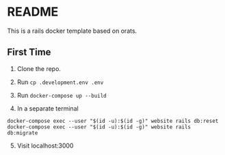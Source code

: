 # README

This is a rails docker template based on orats.

## First Time

1. Clone the repo.

2. Run `cp .development.env .env`

3. Run `docker-compose up --build`

4. In a separate terminal

```
docker-compose exec --user "$(id -u):$(id -g)" website rails db:reset
docker-compose exec --user "$(id -u):$(id -g)" website rails db:migrate
```

5. Visit localhost:3000
